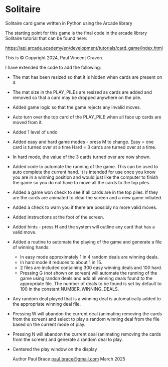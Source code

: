 # Solitaire
Solitaire card game written in Python using the Arcade library

The starting point for this game is the final code in the arcade library Solitaire tutorial that can be found here:

https://api.arcade.academy/en/development/tutorials/card_game/index.html

This is © Copyright 2024, Paul Vincent Craven.

I have extended the code to add the following:

- The mat has been resized so that it is hidden when cards are present on it.
- The mat size in the PLAY_PILEs are resized as cards are added and removed so that a card may be dropped anywhere on the pile.
- Added game logic so that the game rejects any invalid moves.
- Auto turn over the top card of the PLAY_PILE when all face up cards are moved from it.
- Added 1 level of undo
- Added easy and hard game modes - press M to change. Easy = one card is turned over at a time Hard = 3 cards are turned over at a time.
- In hard mode, the value of the 3 cards turned over are now shown.
- Added code to automate the running of the game. This can be used to auto complete the current hand. It is intended for use once you know you are in a winning position and would just like the computer to finish the game so you do not have to move all the cards to the top piles.
- Added a game won check to see if all cards are in the top piles. If they are the cards are animated to clear the screen and a new game initiated.
- Added a check to warn you if there are possibly no more valid moves.
- Added instructions at the foot of the screen.
- Added hints - press H and the system will outline any card that has a valid move.
- Added a routine to automate the playing of the game and generate a file of winning hands:
  - In easy mode approximately 1 in 4 random deals are winning deals.
  - In hard mode it reduces to about 1 in 15.
  - 2 files are included containing 300 easy winning deals and 100 hard.
  - Pressing G (not shown on screen) will automate the running of the game using randon deals and add all winning deals found to the appropriate file. The number of deals to be found is set by default to 100 in the constant NUMBER_WINNING_DEALS.
- Any random deal played that is a winning deal is automatically added to the appropriate winning deal file.
- Pressing W will abandon the current deal (animating removing the cards from the screen) and select to play a random winning deal from the file based on the current mode of play.
- Pressing N will abandon the current deal (animating removing the cards from the screen) and generate a random deal to play.
- Centered the play window on the display


    Author Paul Brace
    paul.brace@gmail.com
    March 2025